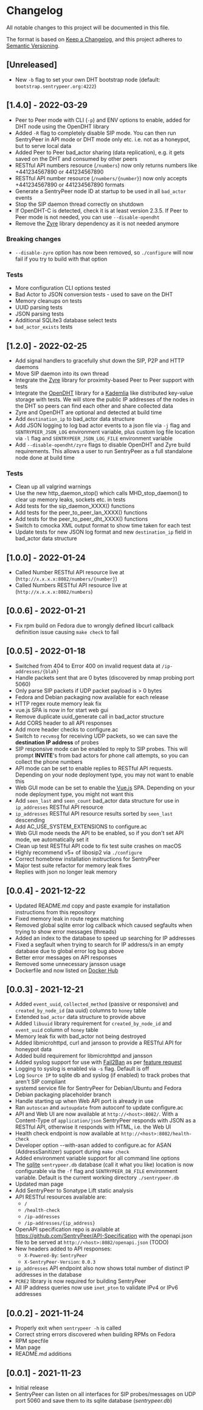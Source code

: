 # Changelog
All notable changes to this project will be documented in this file.

The format is based on [Keep a Changelog](https://keepachangelog.com/en/1.0.0/),
and this project adheres to [Semantic Versioning](https://semver.org/spec/v2.0.0.html).

## [Unreleased]
- New `-b` flag to set your own DHT bootstrap node (default: `bootstrap.sentrypeer.org:4222`) 

## [1.4.0] - 2022-03-29
- Peer to Peer mode with CLI (`-p`) and ENV options to enable, added for DHT node using the OpenDHT library
- Added `-R` flag to completely disable SIP mode. You can then run SentryPeer in API mode or DHT mode only etc. i.e. 
  not as a honeypot, but to serve local data
- Added Peer to Peer bad_actor sharing (data replication), e.g. it gets saved on the DHT and consumed by other peers
- RESTful API numbers resource (`/numbers`) now only returns numbers like +441234567890 or 441234567890
- RESTful API number resource (`/numbers/{number}`) now only accepts +441234567890 or 441234567890 formats
- Generate a SentryPeer node ID at startup to be used in all `bad_actor` events
- Stop the SIP daemon thread correctly on shutdown
- If OpenDHT-C is detected, check it is at least version 2.3.5. If Peer to Peer mode is not needed, you can 
  use `--disable-opendht`
- Remove the [Zyre](https://github.com/zeromq/zyre) library dependency as it is not needed anymore

### Breaking changes
- `--disable-zyre` option has now been removed, so `./configure` will now fail if you try to build with that option

### Tests
- More configuration CLI options tested
- Bad Actor to JSON conversion tests - used to save on the DHT
- Memory cleanups on tests
- UUID parsing tests
- JSON parsing tests
- Additional SQLite3 database select tests
- `bad_actor_exists` tests

## [1.2.0] - 2022-02-25
- Add signal handlers to gracefully shut down the SIP, P2P and HTTP daemons
- Move SIP daemon into its own thread
- Integrate the [Zyre](https://github.com/zeromq/zyre) library for proximity-based Peer to Peer support with tests
- Integrate the [OpenDHT](https://github.com/savoirfairelinux/opendht) library for a 
  [Kademlia](https://en.m.wikipedia.org/wiki/Kademlia) like distributed key-value storage with tests. We will store the 
  public IP addresses of the nodes in the DHT so peers can find each other and share collected data
- Zyre and OpenDHT are optional and detected at build time
- Add `destination_ip` to bad_actor data structure
- Add JSON logging to log bad actor events to a json file via `-j` flag and `SENTRYPEER_JSON_LOG` environment variable, 
  plus custom log file location via `-l` flag and `SENTRYPEER_JSON_LOG_FILE` environment variable
- Add `--disable-opendht/zyre` flags to disable OpenDHT and Zyre build requirements. This allows a user to run 
  SentryPeer as a full standalone node done at build time 

### Tests
- Clean up all valgrind warnings
- Use the new http_daemon_stop() which calls MHD_stop_daemon() to clear up memory leaks, sockets etc. in tests
- Add tests for the sip_daemon_XXXX() functions
- Add tests for the peer_to_peer_lan_XXXX() functions
- Add tests for the peer_to_peer_dht_XXXX() functions
- Switch to cmocka XML output format to show time taken for each test
- Update tests for new JSON log format and new `destination_ip` field in bad_actor data structure

## [1.0.0] - 2022-01-24
- Called Number RESTful API resource live at (`http://x.x.x.x:8082/numbers/{number}`)
- Called Numbers RESTful API resource live at (`http://x.x.x.x:8082/numbers`)

## [0.0.6] - 2022-01-21
- Fix rpm build on Fedora due to wrongly defined libcurl callback definition issue causing `make check` to fail

## [0.0.5] - 2022-01-18
- Switched from 404 to Error 400 on invalid request data at `/ip-addresses/{blah}`
- Handle packets sent that are 0 bytes (discovered by nmap probing port 5060)
- Only parse SIP packets if UDP packet payload is > 0 bytes
- Fedora and Debian packaging now available for each release
- HTTP regex route memory leak fix
- vue.js SPA is now in for start web gui
- Remove duplicate uuid_generate call in bad_actor structure
- Add CORS header to all API responses
- Add more header checks to configure.ac
- Switch to `recvmsg` for receiving UDP packets, so we can save the **destination IP address** of probes
- SIP responsive mode can be enabled to reply to SIP probes. This will prompt **INVITE**'s from bad actors for phone 
  call attempts, so you can collect the phone numbers
- API mode can be set to enable replies to RESTful API requests. Depending on your node deployment type, you may not 
  want to enable this
- Web GUI mode can be set to enable the [Vue.js](https://vuejs.org/) SPA. Depending on your node deployment type, you 
  might not want this
- Add `seen_last` and `seen_count` bad_actor data structure for use in `ip_addresses` RESTful API resource
- `ip_addresses` RESTful API resource results sorted by `seen_last` descending
- Add AC_USE_SYSTEM_EXTENSIONS to configure.ac
- Web GUI mode needs the API to be enabled, so if you don't set API mode, we automatically set it
- Clean up test RESTful API code to fix test suite crashes on macOS
- Highly recommend v5+ of libosip2 via `./configure`
- Correct homebrew installation instructions for SentryPeer
- Major test suite refactor for memory leak fixes
- Replies with json no longer leak memory

## [0.0.4] - 2021-12-22
- Updated README.md copy and paste example for installation instructions from this repository
- Fixed memory leak in route regex matching
- Removed global sqlite error log callback which caused segfaults when trying to show error messages (threads)
- Added an index to the database to speed up searching for IP addresses
- Fixed a segfault when trying to search for IP address/s in an empty database due to global error log bug above
- Better error messages on API responses
- Removed some unnecessary jansson usage
- Dockerfile and now listed on [Docker Hub](https://hub.docker.com/r/sentrypeer/sentrypeer/)

## [0.0.3] - 2021-12-21
- Added `event_uuid`, `collected_method` (passive or responsive) and `created_by_node_id` (aa uuid) columns to `honey` table
- Extended `bad_actor` data structure to provide above
- Added `libuuid` library requirement for `created_by_node_id` and `event_uuid` column of `honey` table
- Memory leak fix with bad_actor not being destroyed
- Added libmicrohttpd, curl and jansson to provide a RESTful API for honeypot data
- Added build requirement for libmicrohttpd and jansson
- Added syslog support for use with [Fail2Ban](https://www.fail2ban.org/wiki/index.php/Main_Page) as per [feature request](https://github.com/SentryPeer/SentryPeer/issues/6)
- Logging to syslog is enabled via `-s` flag. Default is off
- Log `Source IP` to sqlite db and syslog (if enabled) to track probes that aren't SIP compliant
- systemd service file for SentryPeer for Debian/Ubuntu and Fedora
- Debian packaging placeholder branch
- Handle starting up when Web API port is already in use
- Ran `autoscan` and `autoupdate` from autoconf to update configure.ac
- API and Web UI are now available at `http://<host>:8082/`. With a Content-Type of `application/json` SentryPeer responds with JSON as a RESTful API, otherwise it responds with HTML, i.e. the Web UI
- Health check endpoint is now available at `http://<host>:8082/health-check`
- Developer option --with-asan added to configure.ac for ASAN (AddressSanitizer) support during `make check`
- Added environment variable support for all command line options
- The [sqlite](https://www.sqlite.org) `sentrypeer.db` database (call it what you like) location is now configurable via the `-f` flag and `SENTRYPEER_DB_FILE` environment variable. Default is the current working directory `./sentrypeer.db`
- Updated man page
- Add SentryPeer to Sonatype Lift static analysis
- API RESTful resources available are:
  - `/`
  - `/health-check`
  - `/ip-addresses`
  - `/ip-addresses/{ip_address}`
- OpenAPI specification repo is available at https://github.com/SentryPeer/API-Specification with the openapi.json file
  to be served at `http://<host>:8082/openapi.json` (TODO)
- New headers added to API responses:
  - `X-Powered-By`: `SentryPeer`
  - `X-SentryPeer-Version`: `0.0.3`
- `ip_addresses` API endpoint also now shows total number of distinct IP addresses in the database
- `PCRE2` library is now required for building SentryPeer
- All IP address queries now use `inet_pton` to validate IPv4 or IPv6 addresses

## [0.0.2] - 2021-11-24
- Properly exit when `sentrypeer -h` is called
- Correct string errors discovered when building RPMs on Fedora
- RPM specfile
- Man page
- README.md additions

## [0.0.1] - 2021-11-23
- Initial release
- SentryPeer can listen on all interfaces for SIP probes/messages on UDP port 5060 and save them to its sqlite database (*sentrypeer.db*)


